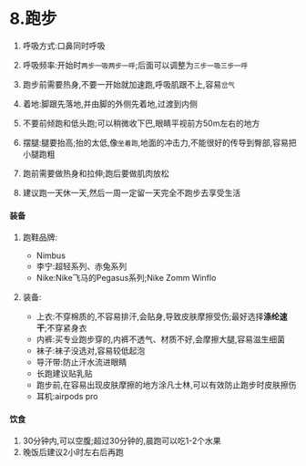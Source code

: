 # 8.跑步

1. 呼吸方式:口鼻同时呼吸
2. 呼吸频率:开始时`两步一吸两步一呼`;后面可以调整为`三步一吸三步一呼`

3. 跑步前需要热身,不要一开始就加速跑,呼吸肌跟不上,容易`岔气`

4. 着地:脚跟先落地,并由脚的外侧先着地,过渡到内侧
5. 不要前倾跑和低头跑;可以稍微收下巴,眼睛平视前方50m左右的地方
6. 摆腿:腿要抬高;抬的太低,像`坐着跑`,地面的冲击力,不能很好的传导到臀部,容易把小腿跑粗
7. 跑前需要做热身和拉伸;跑后要做肌肉放松
8. 建议跑一天休一天,然后一周一定留一天完全不跑步去享受生活



#### 装备

1. 跑鞋品牌:
   * Nimbus
   * 李宁:超轻系列、赤兔系列
   * Nike:Nike飞马的Pegasus系列;Nike Zomm Winflo

2. 装备:
   * 上衣:不穿棉质的,不容易排汗,会贴身,导致皮肤摩擦受伤;最好选择**涤纶速干**;不穿紧身衣
   * 内裤:买专业跑步穿的,内裤不透气、材质不好,会摩擦大腿,容易滋生细菌
   * 袜子:袜子没选对,容易较低起泡
   * 导汗带:防止汗水流进眼睛
   * 长跑建议贴乳贴
   * 跑步前,在容易出现皮肤摩擦的地方涂凡士林,可以有效防止跑步时皮肤擦伤
   * 耳机:airpods pro

#### 饮食

1. 30分钟内,可以空腹;超过30分钟的,晨跑可以吃1-2个水果
2. 晚饭后建议2小时左右后再跑

